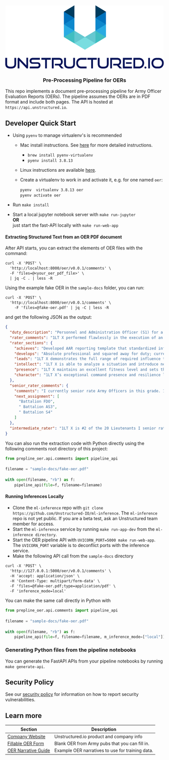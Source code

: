 <h3 align="center">
  <img src="img/unstructured_logo.png" height="200">
</h3>

<h3 align="center">
  <p>Pre-Processing Pipeline for OERs</p>
</h3>


This repo implements a document pre-processing pipeline for Army Officer Evaluation Reports (OERs).
The pipeline assumes the OERs are in PDF format and include both pages.
The API is hosted at `https://api.unstructured.io`.

## Developer Quick Start

* Using `pyenv` to manage virtualenv's is recommended
	* Mac install instructions. See [here](https://github.com/Unstructured-IO/community#mac--homebrew) for more detailed instructions.
		* `brew install pyenv-virtualenv`
	  * `pyenv install 3.8.13`
  * Linux instructions are available [here](https://github.com/Unstructured-IO/community#linux).

  * Create a virtualenv to work in and activate it, e.g. for one named `oer`:

	`pyenv  virtualenv 3.8.13 oer` <br />
	`pyenv activate oer`

* Run `make install`
* Start a local jupyter notebook server with `make run-jupyter` <br />
	**OR** <br />
	just start the fast-API locally with `make run-web-app`

#### Extracting Structured Text from an OER PDF document
After API starts, you can extract the elements of OER files with the command:
```
curl -X 'POST' \
  'http://localhost:8000/oer/v0.0.1/comments' \
  -F 'files=@<your_oer_pdf_file>' \
  | jq -C . | less -R
```

Using the example fake OER in the `sample-docs` folder, you can run:

```
curl -X 'POST' \
  'http://localhost:8000/oer/v0.0.1/comments' \
    -F 'files=@fake-oer.pdf' | jq -C | less -R
```

and get the following JSON as the output:

```json
{
  "duty_description": "Personnel and Administration Officer (S1) for a training battalion in the U.S. Army reserve. Principal staff assistant to the battalion commander. Exercise staff supervisor in matters pertaining to strength management, personnel qualifications and evaluations, personnel assignment, clearance, recruiting, retention, and battalion administration. Responsible for the overall supervision of the battalion Personnel Administration Center (PAC) and its activities. Serves as commander of Headquarters and Headquarters Detachment. Additional duties include; Battalion Safety Officer, Equal Opportunity Officer, Records Management Officer, and Retention Officer.",
  "rater_comments": "1LT X performed flawlessly in the execution of an overseas detention and area security mission at Guantanamo Bay, Cuba. Exceptional performance during this limited rating period by CPT X.",
  "rater_sections": {
    "achieves": "Developed AAR reporting template that standardized information across the battalion and ensured compliance with Army Regulations. She consistently presented appropriate and useful monthly reports on security clearances, weather effects, and threat assessments.",
    "develops": "Absolute professional and squared away for duty; current on all applicable skills, knowledge, and mental toughness by engaging in engages in continual self-development. Using his extensive experience, 1LT X works well after normal duty hours, provides coaching, and counseling and mentoring.",
    "leads": "1LT X demonstrates the full range of required influence techniques enabling him to speak, lead and motivate every person in his unit. 1LT X works with the Alameda County Sheriff’s office, as well as other outside agencies, in order to build positive relationships established that have enhanced unit training.",
    "intellect": "1LT X is able to analyze a situation and introduce new ideas when opportunities exist, approaching challenging circumstances with creativity and intellect. 1LT X is highly proficient in interacting with others, effectively adjusting behaviors when interacting with superiors, peers, and subordinates.",
    "presence": "1LT X maintains an excellent fitness level and sets the standard for his Soldiers, with a score of 275 on his last APFT. 1LT X models the composure, outward calm, and control over his emotions that you want to see in a leader during adverse conditions.",
    "character": "1LT X’s exceptional command presence and resilience lends itself to consistent mission accomplishment, good order and discipline, and a positive climate. 1LT X’s outstanding attitude and thirst for knowledge exceeds those around him which contributes to his overall exceptional character."
  },
  "senior_rater_comments": {
    "comments": "I currently senior rate Army Officers in this grade. 1LT X is an intelligent and creative Officer with the potential to progress in rank as a leader. 1LT X is ready for positions of increased responsibilities; he will excel as a Staff Officer followed by Company Command if given the opportunity. Select for Military Police Captains Career Course and promote to captain when eligible.",
    "next_assignment": [
      "Battalion FDO",
      " Battalion AS3",
      " Battalion S4"
    ]
  },
  "intermediate_rater": "1LT X is #2 of the 20 Lieutenants I senior rated. He is an asset for the future and will progress further in his military career. Keep assigning him to demanding position and select him for the Military Police Captains Career Course now. Promote ahead of peers to Captain and select him for the next Company Command."
}
```

You can also run the extraction code with Python directly using the following comments
root directory of this project:

```python
from prepline_oer.api.comments import pipeline_api

filename = "sample-docs/fake-oer.pdf"

with open(filename, "rb") as f:
    pipeline_api(file=f, filename=filename)
```

#### Running Inferences Locally

- Clone the `ml-inference` repo with `git clone https://github.com/Unstructured-IO/ml-inference`. The
  `ml-inference` repo is not yet public. If you are a beta test, ask an Unstructured team member
  for access.
- Start the `ml-inference` service by running `make run-app-dev` from the `ml-inference directory`.
- Start the OER pipeline API with `UVICORN_PORT=5000 make run-web-app`. The `UVICORN_PORT` variable
  is to deconflict ports with the inference service.
- Make the following API call from the `sample-docs` directory

```
curl -X 'POST' \
  'http://127.0.0.1:5000/oer/v0.0.1/comments' \
  -H 'accept: application/json' \
  -H 'Content-Type: multipart/form-data' \
  -F 'files=@fake-oer.pdf;type=application/pdf' \
  -F 'inference_mode=local'
```

You can make the same call directly in Python with

```python
from prepline_oer.api.comments import pipeline_api

filename = "sample-docs/fake-oer.pdf"

with open(filename, "rb") as f:
    pipeline_api(file=f, filename=filename, m_inference_mode=["local"])
```



### Generating Python files from the pipeline notebooks

You can generate the FastAPI APIs from your pipeline notebooks by running `make generate-api`.

## Security Policy

See our [security policy](https://github.com/Unstructured-IO/pipeline-oer/security/policy) for
information on how to report security vulnerabilities.

## Learn more

| Section | Description |
|-|-|
| [Company Website](https://unstructured.io) | Unstructured.io product and company info |
| [Fillable OER Form](https://armypubs.army.mil/pub/eforms/DR_a/pdf/ARN17085_A67_10_1_FINAL.pdf) | Blank OER from Army pubs that you can fill in. |
| [OER Narrative Guide](https://juniorofficer.army.mil/oer-company-grade-narrative-guide-and-examples/) | Example OER narratives to use for training data. |
